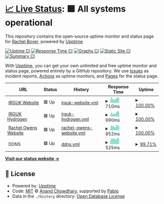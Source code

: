# [📈 Live Status](https://boyercam.github.io/boyercam-upptime): <!--live status--> **🟩 All systems operational**

This repository contains the open-source uptime monitor and status page for [Rachel Boyer](https://boyercam.github.io/boyercam-upptime), powered by [Upptime](https://github.com/upptime/upptime).

[![Uptime CI](https://github.com/boyercam/boyercam-upptime/workflows/Uptime%20CI/badge.svg)](https://github.com/boyercam/boyercam-upptime/actions?query=workflow%3A%22Uptime+CI%22)
[![Response Time CI](https://github.com/boyercam/boyercam-upptime/workflows/Response%20Time%20CI/badge.svg)](https://github.com/boyercam/boyercam-upptime/actions?query=workflow%3A%22Response+Time+CI%22)
[![Graphs CI](https://github.com/boyercam/boyercam-upptime/workflows/Graphs%20CI/badge.svg)](https://github.com/boyercam/boyercam-upptime/actions?query=workflow%3A%22Graphs+CI%22)
[![Static Site CI](https://github.com/boyercam/boyercam-upptime/workflows/Static%20Site%20CI/badge.svg)](https://github.com/boyercam/boyercam-upptime/actions?query=workflow%3A%22Static+Site+CI%22)
[![Summary CI](https://github.com/boyercam/boyercam-upptime/workflows/Summary%20CI/badge.svg)](https://github.com/boyercam/boyercam-upptime/actions?query=workflow%3A%22Summary+CI%22)

With [Upptime](https://upptime.js.org), you can get your own unlimited and free uptime monitor and status page, powered entirely by a GitHub repository. We use [Issues](https://github.com/boyercam/boyercam-upptime/issues) as incident reports, [Actions](https://github.com/boyercam/boyercam-upptime/actions) as uptime monitors, and [Pages](https://boyercam.github.io/boyercam-upptime) for the status page.

<!--start: status pages-->
<!-- This summary is generated by Upptime (https://github.com/upptime/upptime) -->
<!-- Do not edit this manually, your changes will be overwritten -->
<!-- prettier-ignore -->
| URL | Status | History | Response Time | Uptime |
| --- | ------ | ------- | ------------- | ------ |
| <img alt="" src="https://icons.duckduckgo.com/ip3/www.irguk.co.uk.ico" height="13"> [IRGUK Website](https://www.irguk.co.uk) | 🟩 Up | [irguk-website.yml](https://github.com/boyercam/boyercam-upptime/commits/HEAD/history/irguk-website.yml) | <details><summary><img alt="Response time graph" src="./graphs/irguk-website/response-time-week.png" height="20"> 710ms</summary><br><a href="https://boyercam.github.io/boyercam-upptime/history/irguk-website"><img alt="Response time 1307" src="https://img.shields.io/endpoint?url=https%3A%2F%2Fraw.githubusercontent.com%2Fboyercam%2Fboyercam-upptime%2FHEAD%2Fapi%2Firguk-website%2Fresponse-time.json"></a><br><a href="https://boyercam.github.io/boyercam-upptime/history/irguk-website"><img alt="24-hour response time 991" src="https://img.shields.io/endpoint?url=https%3A%2F%2Fraw.githubusercontent.com%2Fboyercam%2Fboyercam-upptime%2FHEAD%2Fapi%2Firguk-website%2Fresponse-time-day.json"></a><br><a href="https://boyercam.github.io/boyercam-upptime/history/irguk-website"><img alt="7-day response time 710" src="https://img.shields.io/endpoint?url=https%3A%2F%2Fraw.githubusercontent.com%2Fboyercam%2Fboyercam-upptime%2FHEAD%2Fapi%2Firguk-website%2Fresponse-time-week.json"></a><br><a href="https://boyercam.github.io/boyercam-upptime/history/irguk-website"><img alt="30-day response time 733" src="https://img.shields.io/endpoint?url=https%3A%2F%2Fraw.githubusercontent.com%2Fboyercam%2Fboyercam-upptime%2FHEAD%2Fapi%2Firguk-website%2Fresponse-time-month.json"></a><br><a href="https://boyercam.github.io/boyercam-upptime/history/irguk-website"><img alt="1-year response time 1307" src="https://img.shields.io/endpoint?url=https%3A%2F%2Fraw.githubusercontent.com%2Fboyercam%2Fboyercam-upptime%2FHEAD%2Fapi%2Firguk-website%2Fresponse-time-year.json"></a></details> | <details><summary><a href="https://boyercam.github.io/boyercam-upptime/history/irguk-website">100.00%</a></summary><a href="https://boyercam.github.io/boyercam-upptime/history/irguk-website"><img alt="All-time uptime 99.97%" src="https://img.shields.io/endpoint?url=https%3A%2F%2Fraw.githubusercontent.com%2Fboyercam%2Fboyercam-upptime%2FHEAD%2Fapi%2Firguk-website%2Fuptime.json"></a><br><a href="https://boyercam.github.io/boyercam-upptime/history/irguk-website"><img alt="24-hour uptime 100.00%" src="https://img.shields.io/endpoint?url=https%3A%2F%2Fraw.githubusercontent.com%2Fboyercam%2Fboyercam-upptime%2FHEAD%2Fapi%2Firguk-website%2Fuptime-day.json"></a><br><a href="https://boyercam.github.io/boyercam-upptime/history/irguk-website"><img alt="7-day uptime 100.00%" src="https://img.shields.io/endpoint?url=https%3A%2F%2Fraw.githubusercontent.com%2Fboyercam%2Fboyercam-upptime%2FHEAD%2Fapi%2Firguk-website%2Fuptime-week.json"></a><br><a href="https://boyercam.github.io/boyercam-upptime/history/irguk-website"><img alt="30-day uptime 100.00%" src="https://img.shields.io/endpoint?url=https%3A%2F%2Fraw.githubusercontent.com%2Fboyercam%2Fboyercam-upptime%2FHEAD%2Fapi%2Firguk-website%2Fuptime-month.json"></a><br><a href="https://boyercam.github.io/boyercam-upptime/history/irguk-website"><img alt="1-year uptime 99.97%" src="https://img.shields.io/endpoint?url=https%3A%2F%2Fraw.githubusercontent.com%2Fboyercam%2Fboyercam-upptime%2FHEAD%2Fapi%2Firguk-website%2Fuptime-year.json"></a></details>
| <img alt="" src="https://icons.duckduckgo.com/ip3/hydrogen.irguk.co.uk.ico" height="13"> [IRGUK Hydrogen](https://hydrogen.irguk.co.uk) | 🟩 Up | [irguk-hydrogen.yml](https://github.com/boyercam/boyercam-upptime/commits/HEAD/history/irguk-hydrogen.yml) | <details><summary><img alt="Response time graph" src="./graphs/irguk-hydrogen/response-time-week.png" height="20"> 690ms</summary><br><a href="https://boyercam.github.io/boyercam-upptime/history/irguk-hydrogen"><img alt="Response time 997" src="https://img.shields.io/endpoint?url=https%3A%2F%2Fraw.githubusercontent.com%2Fboyercam%2Fboyercam-upptime%2FHEAD%2Fapi%2Firguk-hydrogen%2Fresponse-time.json"></a><br><a href="https://boyercam.github.io/boyercam-upptime/history/irguk-hydrogen"><img alt="24-hour response time 734" src="https://img.shields.io/endpoint?url=https%3A%2F%2Fraw.githubusercontent.com%2Fboyercam%2Fboyercam-upptime%2FHEAD%2Fapi%2Firguk-hydrogen%2Fresponse-time-day.json"></a><br><a href="https://boyercam.github.io/boyercam-upptime/history/irguk-hydrogen"><img alt="7-day response time 690" src="https://img.shields.io/endpoint?url=https%3A%2F%2Fraw.githubusercontent.com%2Fboyercam%2Fboyercam-upptime%2FHEAD%2Fapi%2Firguk-hydrogen%2Fresponse-time-week.json"></a><br><a href="https://boyercam.github.io/boyercam-upptime/history/irguk-hydrogen"><img alt="30-day response time 671" src="https://img.shields.io/endpoint?url=https%3A%2F%2Fraw.githubusercontent.com%2Fboyercam%2Fboyercam-upptime%2FHEAD%2Fapi%2Firguk-hydrogen%2Fresponse-time-month.json"></a><br><a href="https://boyercam.github.io/boyercam-upptime/history/irguk-hydrogen"><img alt="1-year response time 997" src="https://img.shields.io/endpoint?url=https%3A%2F%2Fraw.githubusercontent.com%2Fboyercam%2Fboyercam-upptime%2FHEAD%2Fapi%2Firguk-hydrogen%2Fresponse-time-year.json"></a></details> | <details><summary><a href="https://boyercam.github.io/boyercam-upptime/history/irguk-hydrogen">100.00%</a></summary><a href="https://boyercam.github.io/boyercam-upptime/history/irguk-hydrogen"><img alt="All-time uptime 100.00%" src="https://img.shields.io/endpoint?url=https%3A%2F%2Fraw.githubusercontent.com%2Fboyercam%2Fboyercam-upptime%2FHEAD%2Fapi%2Firguk-hydrogen%2Fuptime.json"></a><br><a href="https://boyercam.github.io/boyercam-upptime/history/irguk-hydrogen"><img alt="24-hour uptime 100.00%" src="https://img.shields.io/endpoint?url=https%3A%2F%2Fraw.githubusercontent.com%2Fboyercam%2Fboyercam-upptime%2FHEAD%2Fapi%2Firguk-hydrogen%2Fuptime-day.json"></a><br><a href="https://boyercam.github.io/boyercam-upptime/history/irguk-hydrogen"><img alt="7-day uptime 100.00%" src="https://img.shields.io/endpoint?url=https%3A%2F%2Fraw.githubusercontent.com%2Fboyercam%2Fboyercam-upptime%2FHEAD%2Fapi%2Firguk-hydrogen%2Fuptime-week.json"></a><br><a href="https://boyercam.github.io/boyercam-upptime/history/irguk-hydrogen"><img alt="30-day uptime 100.00%" src="https://img.shields.io/endpoint?url=https%3A%2F%2Fraw.githubusercontent.com%2Fboyercam%2Fboyercam-upptime%2FHEAD%2Fapi%2Firguk-hydrogen%2Fuptime-month.json"></a><br><a href="https://boyercam.github.io/boyercam-upptime/history/irguk-hydrogen"><img alt="1-year uptime 100.00%" src="https://img.shields.io/endpoint?url=https%3A%2F%2Fraw.githubusercontent.com%2Fboyercam%2Fboyercam-upptime%2FHEAD%2Fapi%2Firguk-hydrogen%2Fuptime-year.json"></a></details>
| <img alt="" src="https://icons.duckduckgo.com/ip3/www.rachelowens.co.uk.ico" height="13"> [Rachel Owens Website](https://www.rachelowens.co.uk) | 🟩 Up | [rachel-owens-website.yml](https://github.com/boyercam/boyercam-upptime/commits/HEAD/history/rachel-owens-website.yml) | <details><summary><img alt="Response time graph" src="./graphs/rachel-owens-website/response-time-week.png" height="20"> 852ms</summary><br><a href="https://boyercam.github.io/boyercam-upptime/history/rachel-owens-website"><img alt="Response time 664" src="https://img.shields.io/endpoint?url=https%3A%2F%2Fraw.githubusercontent.com%2Fboyercam%2Fboyercam-upptime%2FHEAD%2Fapi%2Frachel-owens-website%2Fresponse-time.json"></a><br><a href="https://boyercam.github.io/boyercam-upptime/history/rachel-owens-website"><img alt="24-hour response time 1083" src="https://img.shields.io/endpoint?url=https%3A%2F%2Fraw.githubusercontent.com%2Fboyercam%2Fboyercam-upptime%2FHEAD%2Fapi%2Frachel-owens-website%2Fresponse-time-day.json"></a><br><a href="https://boyercam.github.io/boyercam-upptime/history/rachel-owens-website"><img alt="7-day response time 852" src="https://img.shields.io/endpoint?url=https%3A%2F%2Fraw.githubusercontent.com%2Fboyercam%2Fboyercam-upptime%2FHEAD%2Fapi%2Frachel-owens-website%2Fresponse-time-week.json"></a><br><a href="https://boyercam.github.io/boyercam-upptime/history/rachel-owens-website"><img alt="30-day response time 811" src="https://img.shields.io/endpoint?url=https%3A%2F%2Fraw.githubusercontent.com%2Fboyercam%2Fboyercam-upptime%2FHEAD%2Fapi%2Frachel-owens-website%2Fresponse-time-month.json"></a><br><a href="https://boyercam.github.io/boyercam-upptime/history/rachel-owens-website"><img alt="1-year response time 664" src="https://img.shields.io/endpoint?url=https%3A%2F%2Fraw.githubusercontent.com%2Fboyercam%2Fboyercam-upptime%2FHEAD%2Fapi%2Frachel-owens-website%2Fresponse-time-year.json"></a></details> | <details><summary><a href="https://boyercam.github.io/boyercam-upptime/history/rachel-owens-website">100.00%</a></summary><a href="https://boyercam.github.io/boyercam-upptime/history/rachel-owens-website"><img alt="All-time uptime 99.98%" src="https://img.shields.io/endpoint?url=https%3A%2F%2Fraw.githubusercontent.com%2Fboyercam%2Fboyercam-upptime%2FHEAD%2Fapi%2Frachel-owens-website%2Fuptime.json"></a><br><a href="https://boyercam.github.io/boyercam-upptime/history/rachel-owens-website"><img alt="24-hour uptime 100.00%" src="https://img.shields.io/endpoint?url=https%3A%2F%2Fraw.githubusercontent.com%2Fboyercam%2Fboyercam-upptime%2FHEAD%2Fapi%2Frachel-owens-website%2Fuptime-day.json"></a><br><a href="https://boyercam.github.io/boyercam-upptime/history/rachel-owens-website"><img alt="7-day uptime 100.00%" src="https://img.shields.io/endpoint?url=https%3A%2F%2Fraw.githubusercontent.com%2Fboyercam%2Fboyercam-upptime%2FHEAD%2Fapi%2Frachel-owens-website%2Fuptime-week.json"></a><br><a href="https://boyercam.github.io/boyercam-upptime/history/rachel-owens-website"><img alt="30-day uptime 100.00%" src="https://img.shields.io/endpoint?url=https%3A%2F%2Fraw.githubusercontent.com%2Fboyercam%2Fboyercam-upptime%2FHEAD%2Fapi%2Frachel-owens-website%2Fuptime-month.json"></a><br><a href="https://boyercam.github.io/boyercam-upptime/history/rachel-owens-website"><img alt="1-year uptime 99.98%" src="https://img.shields.io/endpoint?url=https%3A%2F%2Fraw.githubusercontent.com%2Fboyercam%2Fboyercam-upptime%2FHEAD%2Fapi%2Frachel-owens-website%2Fuptime-year.json"></a></details>
| <img alt="" src="https://icons.duckduckgo.com/ip3/null.ico" height="13"> DDNS | 🟩 Up | [ddns.yml](https://github.com/boyercam/boyercam-upptime/commits/HEAD/history/ddns.yml) | <details><summary><img alt="Response time graph" src="./graphs/ddns/response-time-week.png" height="20"> 525ms</summary><br><a href="https://boyercam.github.io/boyercam-upptime/history/ddns"><img alt="Response time 579" src="https://img.shields.io/endpoint?url=https%3A%2F%2Fraw.githubusercontent.com%2Fboyercam%2Fboyercam-upptime%2FHEAD%2Fapi%2Fddns%2Fresponse-time.json"></a><br><a href="https://boyercam.github.io/boyercam-upptime/history/ddns"><img alt="24-hour response time 653" src="https://img.shields.io/endpoint?url=https%3A%2F%2Fraw.githubusercontent.com%2Fboyercam%2Fboyercam-upptime%2FHEAD%2Fapi%2Fddns%2Fresponse-time-day.json"></a><br><a href="https://boyercam.github.io/boyercam-upptime/history/ddns"><img alt="7-day response time 525" src="https://img.shields.io/endpoint?url=https%3A%2F%2Fraw.githubusercontent.com%2Fboyercam%2Fboyercam-upptime%2FHEAD%2Fapi%2Fddns%2Fresponse-time-week.json"></a><br><a href="https://boyercam.github.io/boyercam-upptime/history/ddns"><img alt="30-day response time 530" src="https://img.shields.io/endpoint?url=https%3A%2F%2Fraw.githubusercontent.com%2Fboyercam%2Fboyercam-upptime%2FHEAD%2Fapi%2Fddns%2Fresponse-time-month.json"></a><br><a href="https://boyercam.github.io/boyercam-upptime/history/ddns"><img alt="1-year response time 579" src="https://img.shields.io/endpoint?url=https%3A%2F%2Fraw.githubusercontent.com%2Fboyercam%2Fboyercam-upptime%2FHEAD%2Fapi%2Fddns%2Fresponse-time-year.json"></a></details> | <details><summary><a href="https://boyercam.github.io/boyercam-upptime/history/ddns">99.71%</a></summary><a href="https://boyercam.github.io/boyercam-upptime/history/ddns"><img alt="All-time uptime 99.77%" src="https://img.shields.io/endpoint?url=https%3A%2F%2Fraw.githubusercontent.com%2Fboyercam%2Fboyercam-upptime%2FHEAD%2Fapi%2Fddns%2Fuptime.json"></a><br><a href="https://boyercam.github.io/boyercam-upptime/history/ddns"><img alt="24-hour uptime 100.00%" src="https://img.shields.io/endpoint?url=https%3A%2F%2Fraw.githubusercontent.com%2Fboyercam%2Fboyercam-upptime%2FHEAD%2Fapi%2Fddns%2Fuptime-day.json"></a><br><a href="https://boyercam.github.io/boyercam-upptime/history/ddns"><img alt="7-day uptime 99.71%" src="https://img.shields.io/endpoint?url=https%3A%2F%2Fraw.githubusercontent.com%2Fboyercam%2Fboyercam-upptime%2FHEAD%2Fapi%2Fddns%2Fuptime-week.json"></a><br><a href="https://boyercam.github.io/boyercam-upptime/history/ddns"><img alt="30-day uptime 99.57%" src="https://img.shields.io/endpoint?url=https%3A%2F%2Fraw.githubusercontent.com%2Fboyercam%2Fboyercam-upptime%2FHEAD%2Fapi%2Fddns%2Fuptime-month.json"></a><br><a href="https://boyercam.github.io/boyercam-upptime/history/ddns"><img alt="1-year uptime 99.77%" src="https://img.shields.io/endpoint?url=https%3A%2F%2Fraw.githubusercontent.com%2Fboyercam%2Fboyercam-upptime%2FHEAD%2Fapi%2Fddns%2Fuptime-year.json"></a></details>

<!--end: status pages-->

[**Visit our status website →**](https://boyercam.github.io/boyercam-upptime)

## 📄 License

- Powered by: [Upptime](https://github.com/upptime/upptime)
- Code: [MIT](./LICENSE) © [Anand Chowdhary](https://anandchowdhary.com), supported by [Pabio](https://pabio.com)
- Data in the `./history` directory: [Open Database License](https://opendatacommons.org/licenses/odbl/1-0/)
